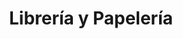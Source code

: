 ---
title: "Librería y Papelería"
url: /san-salvador/libreria-y-papeleria/
shop: material de oficina
---